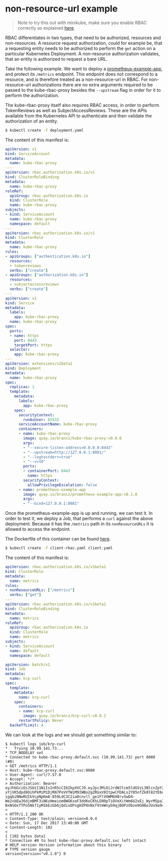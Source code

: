 # non-resource-url example

> Note to try this out with minikube, make sure you enable RBAC correctly as explained [here](../minikube-rbac).

RBAC differentiates in two types, that need to be authorized, resources and non-resources. A resource request authorization, could for example be, that a requesting entity needs to be authorized to perform the `get` action on a particular Kubernetes Deployment. A non-resource authorization validates, that an entity is authorized to request a bare URL.

Take the following example. We want to deploy a [prometheus-example-app](https://github.com/brancz/prometheus-example-app), and protect its `/metrics` endpoint. This endpoint does not correspond to a resource, and is therefore treated as a non-resource-url in RBAC. For non-resource-url authorizations there are no extra arguments required to be passed to the kube-rbac-proxy besides the `--upstream` flag in order for it to perform the authorization.

The kube-rbac-proxy itself also requires RBAC access, in order to perform TokenReviews as well as SubjectAccessReviews. These are the APIs available from the Kubernetes API to authenticate and then validate the authorization of an entity.

```bash
$ kubectl create -f deployment.yaml
```

The content of this manifest is:

[embedmd]:# (./deployment.yaml)
```yaml
apiVersion: v1
kind: ServiceAccount
metadata:
  name: kube-rbac-proxy
---
apiVersion: rbac.authorization.k8s.io/v1
kind: ClusterRoleBinding
metadata:
  name: kube-rbac-proxy
roleRef:
  apiGroup: rbac.authorization.k8s.io
  kind: ClusterRole
  name: kube-rbac-proxy
subjects:
- kind: ServiceAccount
  name: kube-rbac-proxy
  namespace: default
---
apiVersion: rbac.authorization.k8s.io/v1
kind: ClusterRole
metadata:
  name: kube-rbac-proxy
rules:
- apiGroups: ["authentication.k8s.io"]
  resources:
  - tokenreviews
  verbs: ["create"]
- apiGroups: ["authorization.k8s.io"]
  resources:
  - subjectaccessreviews
  verbs: ["create"]
---
apiVersion: v1
kind: Service
metadata:
  labels:
    app: kube-rbac-proxy
  name: kube-rbac-proxy
spec:
  ports:
  - name: https
    port: 8443
    targetPort: https
  selector:
    app: kube-rbac-proxy
---
apiVersion: extensions/v1beta1
kind: Deployment
metadata:
  name: kube-rbac-proxy
spec:
  replicas: 1
  template:
    metadata:
      labels:
        app: kube-rbac-proxy
    spec:
      securityContext:
        runAsUser: 65532
      serviceAccountName: kube-rbac-proxy
      containers:
      - name: kube-rbac-proxy
        image: quay.io/brancz/kube-rbac-proxy:v0.9.0
        args:
        - "--secure-listen-address=0.0.0.0:8443"
        - "--upstream=http://127.0.0.1:8081/"
        - "--logtostderr=true"
        - "--v=10"
        ports:
        - containerPort: 8443
          name: https
        securityContext:
          allowPrivilegeEscalation: false
      - name: prometheus-example-app
        image: quay.io/brancz/prometheus-example-app:v0.1.0
        args:
        - "--bind=127.0.0.1:8081"
```

Once the prometheus-example-app is up and running, we can test it. In order to test it, we deploy a Job, that performs a `curl` against the above deployment. Because it has the `/metrics` path in its `nonResourceURLs` it is allowed to access the endpoint.

The Dockerfile of this container can be found [here](../example-client/Dockerfile).

```bash
$ kubectl create -f client-rbac.yaml client.yaml
```

The content of this manifest is:

[embedmd]:# (./client-rbac.yaml)
```yaml
apiVersion: rbac.authorization.k8s.io/v1beta1
kind: ClusterRole
metadata:
  name: metrics
rules:
- nonResourceURLs: ["/metrics"]
  verbs: ["get"]
---
apiVersion: rbac.authorization.k8s.io/v1beta1
kind: ClusterRoleBinding
metadata:
  name: metrics
roleRef:
  apiGroup: rbac.authorization.k8s.io
  kind: ClusterRole
  name: metrics
subjects:
- kind: ServiceAccount
  name: default
  namespace: default
```

[embedmd]:# (./client.yaml)
```yaml
apiVersion: batch/v1
kind: Job
metadata:
  name: krp-curl
spec:
  template:
    metadata:
      name: krp-curl
    spec:
      containers:
      - name: krp-curl
        image: quay.io/brancz/krp-curl:v0.0.2
      restartPolicy: Never
  backoffLimit: 4
```

We can look at the logs and we should get something similar to:

```
$ kubectl logs job/krp-curl
*   Trying 10.99.141.73...
* TCP_NODELAY set
* Connected to kube-rbac-proxy.default.svc (10.99.141.73) port 8080 (#0)
> GET /metrics HTTP/1.1
> Host: kube-rbac-proxy.default.svc:8080
> User-Agent: curl/7.57.0
> Accept: */*
> Authorization: Bearer eyJhbGciOiJSUzI1NiIsInR5cCI6IkpXVCJ9.eyJpc3MiOiJrdWJlcm5ldGVzL3NlcnZpY2VhY2NvdW50Iiwia3ViZXJuZXRlcy5pby9zZXJ2aWNlYWNjb3VudC9uYW1lc3BhY2UiOiJkZWZhdWx0Iiwia3ViZXJuZXRlcy5pby9zZXJ2aWNlYWNjb3VudC9zZWNyZXQubmFtZSI6ImRlZmF1bHQtdG9rZW4tNHBzeHYiLCJrdWJlcm5ldGVzLmlvL3NlcnZpY2VhY2NvdW50L3NlcnZpY2UtYWNjb3VudC5uYW1lIjoiZGVmYXVsdCIsImt1YmVybmV0ZXMuaW8vc2VydmljZWFjY291bnQvc2VydmljZS1hY2NvdW50LnVpZCI6IjY2YTAzNTdiLWUzMmYtMTFlNy04YjIzLTA4MDAyNzhkNDA5OSIsInN1YiI6InN5c3RlbTpzZXJ2aWNlYWNjb3VudDpkZWZhdWx0OmRlZmF1bHQifQ.egkmiNUcs8gB9I1EHPwdzr-xYjVK5dpd8OihPkMiM1DjRN7PoVVTWiM9IWBo2gZRGxV8ItpwCFDALs2Y85nfZk8l82YE6qHdQHG3-igqbiNNwRUIkVcpNpKmA-859LdC3C2ia0cnvll_ge1FlVOWMGH8rvSwD4-We2xbEwJ6djmBMF3iN6zHmeiom8WGKxoF3ddKoCKhLEN9pTiOVeXitWm6U2xEj_WyrMSpaIlfoT-BxNSOxTTPo5Nk71yM1bEzGb6jQdixOPsgHZP0nNxf9tmWnyb9qjBOPzObze9GHAoJUx9a94rURR8Zpf6DgPtKMJxcNq2buI05RdBwCkfjug
>
< HTTP/1.1 200 OK
< Content-Type: text/plain; version=0.0.4
< Date: Sun, 17 Dec 2017 13:40:00 GMT
< Content-Length: 102
<
{ [102 bytes data]
* Connection #0 to host kube-rbac-proxy.default.svc left intact
# HELP version Version information about this binary
# TYPE version gauge
version{version="v0.1.0"} 0
```

